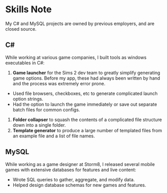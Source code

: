 # Skills Note

My C# and MySQL projects are owned by previous employers, and are closed source.

<!-- Closing Hash allows the C# has to render -->
## C# #

While working at various game companies, I built tools as windows executables in C#:

1. **Game launcher** for the Sims 2 dev team to greatly simplify generating game options. Before my app, these had always been written by hand and the process was extremely error prone.
  * Used file browsers, checkboxes, etc to generate complicated launch option strings.
  * Had the option to launch the game immediately or save out separate batch files for common configs.
1. **Folder collapser** to squash the contents of a complicated file structure down into a single folder.
1. **Template generator** to produce a large number of templated files from an example file and a list of file names.

## MySQL

While working as a game designer at Storm8, I released several mobile games with extensive databases for features and live content:

* Wrote SQL queries to gather, aggregate, and modify data.
* Helped design database schemas for new games and features.
